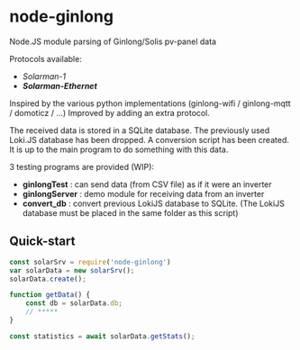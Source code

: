 # node-ginlong
Node.JS module parsing of Ginlong/Solis pv-panel data 

Protocols available:
* *Solarman-1*
* ***Solarman-Ethernet***

Inspired by the various python implementations (ginlong-wifi / ginlong-mqtt / domoticz / ...)
Improved by adding an extra protocol.

The received data is stored in a SQLite database.
The previously used Loki.JS database has been dropped.
A conversion script has been created.
It is up to the main program to do something with this data.

3 testing programs are provided (WIP):
* **ginlongTest** : can send data (from CSV file) as if it were an inverter
* **ginlongServer** : demo module for receiving data from an inverter
* **convert_db** : convert previous LokiJS database to SQLite. (The LokiJS database must be placed in the same folder as this script)

## Quick-start

```javascript
const solarSrv = require('node-ginlong')
var solarData = new solarSrv();
solarData.create();

function getData() {
    const db = solarData.db;
    // *****
}

const statistics = await solarData.getStats();
```


